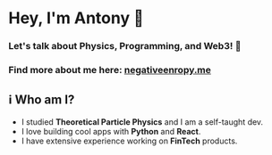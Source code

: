 # Hey, I'm Antony 🤙 

### Let's talk about Physics, Programming, and Web3! 🍻
### Find more about me here: [negativeenropy.me](https://negativeentropy.me)

## ℹ️ Who am I?
- I studied **Theoretical Particle Physics** and I am a self-taught dev.
- I love building cool apps with **Python** and **React**.
- I have extensive experience working on **FinTech** products.
